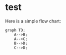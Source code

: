 # test

Here is a simple flow chart:

```mermaid
graph TD;
    A-->B;
    A-->C;
    B-->D;
    C-->D;
```
